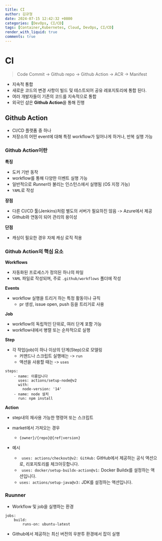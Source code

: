 ```yaml
---
title: CI
author: 김규형
date: 2024-07-15 12:42:32 +0800
categories: [DevOps, CI/CD]
tags: [Container,Kubernetes, Cloud, DevOps, CI/CD]
render_with_liquid: true
comments: true
---
```


# CI
>  Code Commit -> Github repo -> Github Action -> ACR -> Manifest

- 지속적 통합
- 새로운 코드의 변경 사항이 빌드 및 테스트되어 공유 레포지토리에 통합 된다.
- 여러 개발자들이 기존의 코드를 지속적으로 통합 
- 외국인 샵은 **Github Action**을 통해 진행

## Github Action
- CI/CD 플랫폼 중 하나 
- 저장소의 어떤 event에 대해 특정 workflow가 일어나게 하거나, 반복 실행 가능 

### Github Action이란

**특징**
- 도커 기반 동작 
- workflow를 통해 다양한 이벤트 실행 가능 
- 일반적으로 *Runner*라 불리는 인스턴스에서 실행됨 (OS 지정 가능)
- `YAML`로 작성

**장점**
- 다른 CI/CD 툴(Jenkins)처럼 별도의 서버가 필요하진 않음 -> Azure에서 제공 
- Github와 연동이 되어 관리의 용이성

**단점**
- 캐싱이 필요한 경우 자체 캐싱 로직 적용

### Github Action의 핵심 요소 

**Workflows**
- 자동화된 프로세스가 정의된 하나의 파일
- `YAML` 파일로 작성되며, 주로 `.github/workflows` 폴더에 작성

**Events**
- workflow 실행을 트리거 하는 특정 활동이나 규칙 
  - pr 생성, issue open, push 등을 트리거로 사용

**Job**
- workflow의 독립적인 단위로, 여러 단계 포함 가능 
- workflow내에서 병렬 또는 순차적으로 실행 

**Step**
- 각 작업(job)이 하나 이상의 단계(Step)으로 모델링 
  - 커맨드나 스크립트 실행에는 -> `run`
  - 액션을 사용할 때는 -> `uses`
```
steps: 
    - name: 이름입니다
      uses: actions/setup-node@v2
      with:
        node-version: '14'
    - name: node 설치
      run: npm install
```

**Action**
- step내의 재사용 가능한 명령어 또는 스크립트 
- market에서 가져오는 경우 
  - `{owner}/{repo}@{ref|version}`

- 예시
  - ` uses: actions/checkout@v2: GitHub:`
  GitHub에서 제공하는 공식 액션으로, 리포지토리를 체크아웃합니다.
  - ` uses: docker/setup-buildx-action@v1:`
  Docker Buildx를 설정하는 액션입니다.
  - `uses: actions/setup-java@v3:`
  JDK를 설정하는 액션입니다.


### Ruunner
- Workflow 및 job을 실행하는 환경
```
jobs:
    build:
        runs-on: ubuntu-latest
```
- Github에서 제공하는 최신 버전의 우분투 환경에서 잡이 실행
